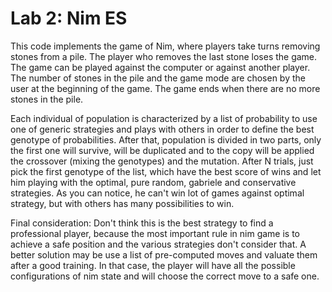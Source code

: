 # Lab 2: Nim ES

This code implements the game of Nim, where players take turns removing stones from a pile. The player who removes the last stone loses the game. The game can be played against the computer or against another player. The number of stones in the pile and the game mode are chosen by the user at the beginning of the game. The game ends when there are no more stones in the pile.

Each individual of population is characterized by a list of probability to use one of generic strategies and plays with others in order to define the best genotype of probabilities. 
After that, population is divided in two parts, only the first one will survive, will be duplicated and to the copy will be applied the crossover (mixing the genotypes) and the mutation.
After N trials, just pick the first genotype of the list, which have the best score of wins and let him playing with the optimal, pure random, gabriele and conservative strategies. 
As you can notice, he can't win lot of games against optimal strategy, but with others has many possibilities to win.

Final consideration: 
Don't think this is the best strategy to find a professional player, because the most important rule in nim game is to achieve a safe position and the various strategies don't consider that. 
A better solution may be use a list of pre-computed moves and valuate them after a good training. In that case, the player will have all the possible configurations of nim state and will choose the correct move to a safe one.